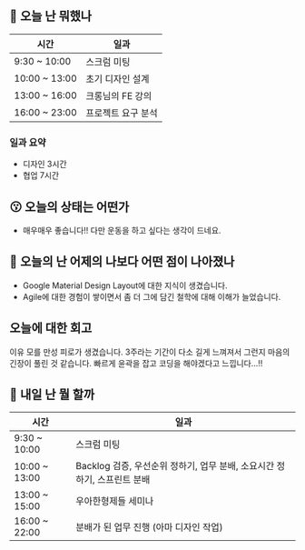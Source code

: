 ## :date:  오늘 난 뭐했나

| 시간 | 일과 |
| --- | --- |
| 9:30 ~ 10:00 | 스크럼 미팅 |
| 10:00 ~ 13:00 | 초기 디자인 설계 |
| 13:00 ~ 16:00 | 크롱님의 FE 강의 |
| 16:00 ~ 23:00 | 프로젝트 요구 분석 |

### 일과 요약
* 디자인 3시간
* 협업 7시간

## 😗 오늘의 상태는 어떤가
* 매우매우 좋습니다!! 다만 운동을 하고 싶다는 생각이 드네요.
  
## 🧐 오늘의 난 어제의 나보다 어떤 점이 나아졌나
* Google Material Design Layout에 대한 지식이 생겼습니다.
* Agile에 대한 경험이 쌓이면서 좀 더 그에 담긴 철학에 대해 이해가 늘었습니다.

## 오늘에 대한 회고
이유 모를 만성 피로가 생겼습니다. 3주라는 기간이 다소 길게 느껴져서 그런지 마음의 긴장이 풀린 것 같습니다. 빠르게 윤곽을 잡고 코딩을 해야겠다고 느낍니다...!!

## :eyes:  내일 난 뭘 할까

| 시간 | 일과 |
| --- | --- |
| 9:30 ~ 10:00 | 스크럼 미팅 |
| 10:00 ~ 13:00 | Backlog 검증, 우선순위 정하기, 업무 분배, 소요시간 정하기, 스프린트 분배 |
| 13:00 ~ 15:00 | 우아한형제들 세미나 |
| 16:00 ~ 22:00 | 분배가 된 업무 진행 (아마 디자인 작업) |